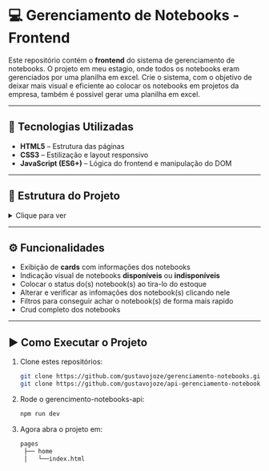 # 💻 Gerenciamento de Notebooks - Frontend

Este repositório contém o **frontend** do sistema de gerenciamento de notebooks. O projeto em meu estagio, onde todos os notebooks eram gerenciados por uma planilha em excel. Crie o sistema, com o objetivo de deixar mais visual e eficiente ao colocar os notebooks em projetos da empresa, também é possivel gerar uma planilha em excel. 

---

## 🚀 Tecnologias Utilizadas

- **HTML5** – Estrutura das páginas  
- **CSS3** – Estilização e layout responsivo  
- **JavaScript (ES6+)** – Lógica do frontend e manipulação do DOM  

---

## 📂 Estrutura do Projeto

<details>
  <summary>Clique para ver</summary>

  ```bash
  assets
    ├── icon-adicionarNotebook.png
    ├── icon-filters.png
    ├── icon-lupa.png
    ├── logo-empresa.png
    └── notebook.jpeg
  pages
    ├── cadastro
    │   ├── pagina-cadastro-style.css
    │   ├── pagina-cadastro.html
    │   └── pagina-cadastro.js
    └── home
    │   ├── index.html
    │   ├── main.js
    │   └── style.css
  scripts
    └── services
        ├── apiMetodosHTTP.js
        └── gerarPlanilha.js      
```
</details>


---

## ⚙️ Funcionalidades

- Exibição de **cards** com informações dos notebooks  
- Indicação visual de notebooks **disponíveis** ou **indisponíveis**  
- Colocar o status do(s) notebook(s) ao tira-lo do estoque
- Alterar e verificar as infomações dos notebook(s) clicando nele
- Filtros para conseguir achar o notebook(s) de forma mais rapido
- Crud completo dos notebooks

---

## ▶️ Como Executar o Projeto

1. Clone estes repositórios:
   ```bash
   git clone https://github.com/gustavojoze/gerenciamento-notebooks.git
   git clone https://github.com/gustavojoze/api-gerenciamento-notebooks-api.git
   ```
2. Rode o gerencimento-notebooks-api:
   ```bash
   npm run dev
   ```
3. Agora abra o projeto em:
   ```bash
   pages
    ├── home
    │   └──index.html
   ```
